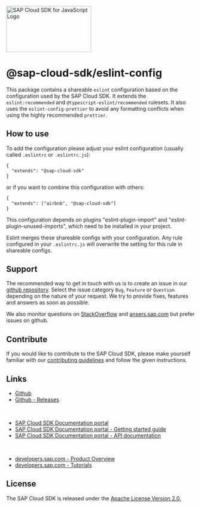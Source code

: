 <!-- sap-cloud-sdk-logo -->
<!-- This block is inserted by scripts/replace-common-readme.ts and not oclif like the commands block. Do not adjust it manually. -->
<a href="https://sap.com/s4sdk"><img src="https://help.sap.com/doc/2324e9c3b28748a4ae2ad08166d77675/1.0/en-US/logo-with-js.svg" alt="SAP Cloud SDK for JavaScript Logo" height="122.92" width="226.773"/></a>
<!-- sap-cloud-sdk-logo-stop -->

# @sap-cloud-sdk/eslint-config

This package contains a shareable `eslint` configuration based on the configuration used by the SAP Cloud SDK.
It extends the `eslint:recommended` and `@typescript-eslint/recommended` rulesets.
It also uses the `eslint-config-prettier` to avoid any formatting conflicts when using the highly recommended `prettier`.

## How to use

To add the configuration please adjust your eslint configuration (usually called `.eslintrc` or `.eslintrc.js`):

```
{
  "extends": "@sap-cloud-sdk"
}
```

or if you want to combine this configuration with others:

```
{
  "extends": ["airbnb", "@sap-cloud-sdk"]
}
```

This configuration depends on plugins "eslint-plugin-import" and "eslint-plugin-unused-imports", which need to be installed in your project.

Eslint merges these shareable configs with your configuration.
Any rule configured in your `.eslintrc.js` will overwrite the setting for this rule in shareable configs.

<!-- sap-cloud-sdk-common-readme -->
<!-- This block is inserted by scripts/replace-common-readme.ts and not oclif like the commands block. Do not adjust it manually. -->
## Support

The recommended way to get in touch with us is to create an issue in our [github repository](https://github.com/SAP/cloud-sdk-js/issues).
Select the issue category `Bug`, `Feature` or `Question` depending on the nature of your request.
We try to provide fixes, features and answers as soon as possible.

We also monitor questions on [StackOverflow](https://stackoverflow.com/questions/tagged/sap-cloud-sdk?tab=Newest) and [ansers.sap.com](https://answers.sap.com/tags/73555000100800000895) but prefer issues on github.

## Contribute

If you would like to contribute to the SAP Cloud SDK, please make yourself familiar with our [contributing guidelines](https://github.com/SAP/cloud-sdk-js/blob/main/CONTRIBUTING.md) and follow the given instructions.

## Links

- [Github](https://github.com/SAP/cloud-sdk-js)
- [Github - Releases](https://github.com/SAP/cloud-sdk-js/releases)

<br>

- [SAP Cloud SDK Documentation portal](https://sap.github.io/cloud-sdk/)
- [SAP Cloud SDK Documentation portal - Getting started guide](https://sap.github.io/cloud-sdk/docs/js/getting-started)
- [SAP Cloud SDK Documentation portal - API documentation](https://sap.github.io/cloud-sdk/docs/js/api-reference-js-ts)

<br>

- [developers.sap.com - Product Overview](https://developers.sap.com/topics/cloud-sdk.html)
- [developers.sap.com - Tutorials](https://developers.sap.com/tutorial-navigator.html?tag=products:technology-platform/sap-cloud-sdk/sap-cloud-sdk&tag=topic:javascript)

## License

The SAP Cloud SDK is released under the [Apache License Version 2.0.](http://www.apache.org/licenses/)
<!-- sap-cloud-sdk-common-readme-stop -->
